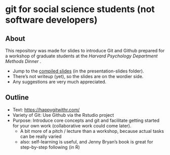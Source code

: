 git for social science students (not software developers)
================

## About

This repository was made for slides to introduce Git and Github prepared
for a workshop of graduate students at the *Harvard Psychology
Department Methods Dinner* .

  - Jump to the [compiled
    slides](https://github.com/kuriwaki/github-demo/blob/master/presentation-slides/kuriwaki_github.pdf)
    (in the presentation-slides folder).
  - There’s not writeup (yet), so the slides are on the wordier side.
  - Any suggestions are very much appreciated.

## Outline

  - Text: <https://happygitwithr.com/>
  - Variety of Git: Use Github via the Rstudio project
  - Purpose: Introduce core concepts and git and facilitate getting
    started for your own work (collaborative work could come later).
      - A bit more of a pitch / lecture than a workshop, because actual
        tasks can be really varied
      - also: self-learning is useful, and Jenny Bryan’s book is great
        for step-by-step following (in R)
